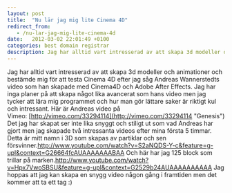 ```yaml
---
layout: post
title:  "Nu lär jag mig lite Cinema 4D"
redirect_from:
   - /nu-lar-jag-mig-lite-cinema-4d
date:   2012-03-02 22:01:49 +0100
categories: best domain registrar
description: Jag har alltid vart intresserad av att skapa 3d modeller och animationer och bestämde mig för att testa Cinema 4D efter jag såg Andreas Wannerstedts video som han skapade med Cinema4D och Adobe Aft
---
```


Jag har alltid vart intresserad av att skapa 3d modeller och animationer och bestämde mig för att testa Cinema 4D efter jag såg Andreas Wannerstedts video som han skapade med Cinema4D och Adobe After Effects. Jag har inga planer på att skapa något lika avancerat som hans video men jag tycker att lära mig programmet och hur man gör lättare saker är riktigt kul och intressant. Här är Andreas video på Vimeo: [http://vimeo.com/33294114](http://vimeo.com/33294114 "Genesis") Det jag har skapat ser inte lika snyggt och stiligt ut som vad Andreas har gjort men jag skapade två intressanta videos efter mina första 5 timmar. Detta är mitt namn i 3D som skapas av partiklar och sen försvinner.<http://www.youtube.com/watch?v=S2aNQDS-Y-c&feature=g-upl&context=G26664fcAUAAAAAAABAA> Och här har jag 125 block som trillar på marken.<http://www.youtube.com/watch?v=Hpx7VwoSBSU&feature=g-upl&context=G2529b24AUAAAAAAAAAA> Jag hoppas att jag kan skapa en snygg video någon gång i framtiden men det kommer att ta ett tag :)